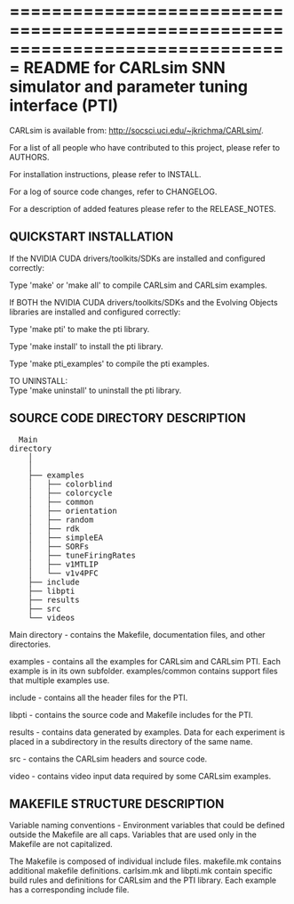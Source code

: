 ===============================================================================
README for CARLsim SNN simulator and parameter tuning interface (PTI)
===============================================================================

CARLsim is available from: http://socsci.uci.edu/~jkrichma/CARLsim/.

For a list of all people who have contributed to this project, please refer to 
AUTHORS.

For installation instructions, please refer to INSTALL.

For a log of source code changes, refer to CHANGELOG.

For a description of added features please refer to the RELEASE_NOTES.


QUICKSTART INSTALLATION
-------------------------------------------------------------------------------
If the NVIDIA CUDA drivers/toolkits/SDKs are installed and configured 
correctly:

Type 'make' or 'make all' to compile CARLsim and CARLsim examples.

If BOTH the NVIDIA CUDA drivers/toolkits/SDKs and the Evolving Objects 
libraries are installed and configured correctly:

Type 'make pti' to make the pti library.

Type 'make install' to install the pti library.

Type 'make pti_examples' to compile the pti examples.

TO UNINSTALL:	
Type 'make uninstall' to uninstall the pti library.


SOURCE CODE DIRECTORY DESCRIPTION
-------------------------------------------------------------------------------
<pre>
  Main
directory
    │
    │
    ├── examples
    │   ├── colorblind
    │   ├── colorcycle
    │   ├── common
    │   ├── orientation
    │   ├── random
    │   ├── rdk
    │   ├── simpleEA
    │   ├── SORFs
    │   ├── tuneFiringRates
    │   ├── v1MTLIP
    │   └── v1v4PFC
    ├── include
    ├── libpti
    ├── results
    ├── src
    └── videos
</pre>

Main directory - contains the Makefile, documentation files, and other
                 directories.

examples - contains all the examples for CARLsim and CARLsim PTI.  Each
           example is in its own subfolder.  examples/common contains 
	   support files that multiple examples use.

include -  contains all the header files for the PTI.

libpti - contains the source code and Makefile includes for the PTI.

results - contains data generated by examples. Data for each experiment is
          placed in a subdirectory in the results directory of the same name.

src - contains the CARLsim headers and source code.

video - contains video input data required by some CARLsim examples.


MAKEFILE STRUCTURE DESCRIPTION
-------------------------------------------------------------------------------

Variable naming conventions - Environment variables that could be defined 
outside the Makefile are all caps.  Variables that are used only in the 
Makefile are not capitalized.

The Makefile is composed of individual include files.  makefile.mk contains
additional makefile definitions. carlsim.mk and libpti.mk contain specific
build rules and definitions for CARLsim and the PTI library. Each example has
a corresponding include file.  
